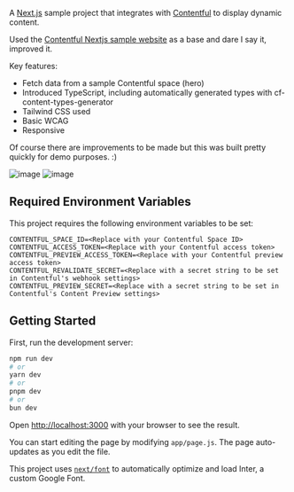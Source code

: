 A [Next.js](https://nextjs.org/) sample project that integrates with [Contentful](https://www.contentful.com/) to display dynamic content.

Used the [Contentful Nextjs sample website](https://github.com/contentful/nextjs-contentful-guide) as a base and dare I say it, improved it.

Key features:

- Fetch data from a sample Contentful space (hero)
- Introduced TypeScript, including automatically generated types with cf-content-types-generator
- Tailwind CSS used
- Basic WCAG
- Responsive

Of course there are improvements to be made but this was built pretty quickly for demo purposes. :)

![image](https://github.com/user-attachments/assets/466ae82f-5b9d-4a5a-8d83-f3ae72a396d1)
![image](https://github.com/user-attachments/assets/944e1436-c88c-4775-82a9-2d7f93d9244a)

## Required Environment Variables

This project requires the following environment variables to be set:

```
CONTENTFUL_SPACE_ID=<Replace with your Contentful Space ID>
CONTENTFUL_ACCESS_TOKEN=<Replace with your Contentful access token>
CONTENTFUL_PREVIEW_ACCESS_TOKEN=<Replace with your Contentful preview access token>
CONTENTFUL_REVALIDATE_SECRET=<Replace with a secret string to be set in Contentful's webhook settings>
CONTENTFUL_PREVIEW_SECRET=<Replace with a secret string to be set in Contentful's Content Preview settings>
```

## Getting Started

First, run the development server:

```bash
npm run dev
# or
yarn dev
# or
pnpm dev
# or
bun dev
```

Open [http://localhost:3000](http://localhost:3000) with your browser to see the result.

You can start editing the page by modifying `app/page.js`. The page auto-updates as you edit the file.

This project uses [`next/font`](https://nextjs.org/docs/basic-features/font-optimization) to automatically optimize and load Inter, a custom Google Font.
